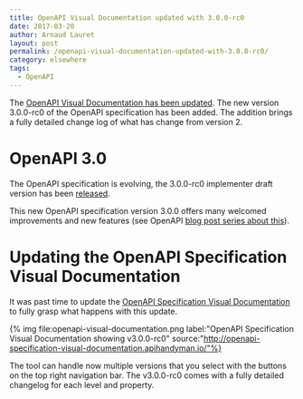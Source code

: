 ```yaml
---
title: OpenAPI Visual Documentation updated with 3.0.0-rc0
date: 2017-03-20
author: Arnaud Lauret
layout: post
permalink: /openapi-visual-documentation-updated-with-3.0.0-rc0/
category: elsewhere
tags:
  - OpenAPI
---
```

The [OpenAPI Visual Documentation has been updated](http://openapi-specification-visual-documentation.apihandyman.io/). The new version 3.0.0-rc0 of the OpenAPI specification has been added. The addition brings a fully detailed change log of what has change from version 2.<!--more-->

# OpenAPI 3.0
The OpenAPI specification is evolving, the 3.0.0-rc0 implementer draft version has been [released](https://www.openapis.org/blog/2017/03/01/openapi-spec-3-implementers-draft-released).

This new OpenAPI specification version 3.0.0 offers many welcomed improvements and new features (see OpenAPI [blog post series about this](https://www.openapis.org/news/blogs/2016/10/tdc-structural-improvements-explaining-30-spec-part-2)).

# Updating the OpenAPI Specification Visual Documentation
It was past time to update the [OpenAPI Specification Visual Documentation](http://openapi-specification-visual-documentation.apihandyman.io/) to fully grasp what happens with this update.

{% img file:openapi-visual-documentation.png label:"OpenAPI Specification Visual Documentation showing v3.0.0-rc0" source:"http://openapi-specification-visual-documentation.apihandyman.io/"%}

The tool can handle now multiple versions that you select with the buttons on the top right navigation bar. The v3.0.0-rc0 comes with a fully detailed changelog for each level and property.